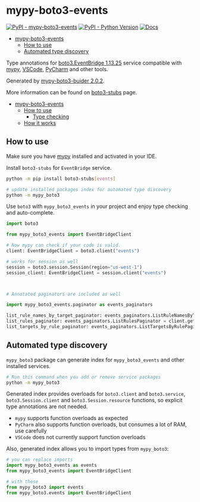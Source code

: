 # mypy-boto3-events

[![PyPI - mypy-boto3-events](https://img.shields.io/pypi/v/mypy-boto3-events.svg?color=blue)](https://pypi.org/project/mypy-boto3-events)
[![PyPI - Python Version](https://img.shields.io/pypi/pyversions/mypy-boto3-events.svg?color=blue)](https://pypi.org/project/mypy-boto3-events)
[![Docs](https://img.shields.io/readthedocs/mypy-boto3-builder.svg?color=blue)](https://mypy-boto3-builder.readthedocs.io/)

- [mypy-boto3-events](#mypy-boto3-events)
  - [How to use](#how-to-use)
  - [Automated type discovery](#automated-type-discovery)


Type annotations for
[boto3.EventBridge 1.13.25](https://boto3.amazonaws.com/v1/documentation/api/1.13.25/reference/services/events.html#EventBridge) service
compatible with [mypy](https://github.com/python/mypy), [VSCode](https://code.visualstudio.com/),
[PyCharm](https://www.jetbrains.com/pycharm/) and other tools.

Generated by [mypy-boto3-buider 2.0.2](https://github.com/vemel/mypy_boto3_builder).

More information can be found on [boto3-stubs](https://pypi.org/project/boto3-stubs/) page.

- [mypy-boto3-events](#mypy-boto3-events)
  - [How to use](#how-to-use)
    - [Type checking](#type-checking)
  - [How it works](#how-it-works)

## How to use

Make sure you have [mypy](https://github.com/python/mypy) installed and activated in your IDE.

Install `boto3-stubs` for `EventBridge` service.

```bash
python -m pip install boto3-stubs[events]

# update installed packages index for automated type discovery
python -m mypy_boto3
```

Use `boto3` with `mypy_boto3_events` in your project and enjoy type checking and auto-complete.

```python
import boto3

from mypy_boto3_events import EventBridgeClient

# Now mypy can check if your code is valid.
client: EventBridgeClient = boto3.client("events")

# works for session as well
session = boto3.session.Session(region="us-west-1")
session_client: EventBridgeClient = session.client("events")



# Annotated paginators are included as well

import mypy_boto3_events.paginator as events_paginators

list_rule_names_by_target_paginator: events_paginators.ListRuleNamesByTargetPaginator = client.get_paginator("list_rule_names_by_target")
list_rules_paginator: events_paginators.ListRulesPaginator = client.get_paginator("list_rules")
list_targets_by_rule_paginator: events_paginators.ListTargetsByRulePaginator = client.get_paginator("list_targets_by_rule")
```

## Automated type discovery

`mypy_boto3` package can generate index for `mypy_boto3_events` and other installed services.

```bash
# Run this command when you add or remove service packages
python -m mypy_boto3
```

Generated index provides overloads for `boto3.client` and `boto3.service`,
`boto3.Session.client` and `boto3.Session.resource` functions,
so explicit type annotations are not needed.

- `mypy` supports function overloads as expected
- `PyCharm` also supports function overloads, but consumes a lot of RAM, use carefully
- `VSCode` does not currently support function overloads

Also, generated index allows you to import types from `mypy_boto3`:

```python
# you can replace imports
import mypy_boto3_events as events
from mypy_boto3_events import EventBridgeClient

# with these
from mypy_boto3 import events
from mypy_boto3.events import EventBridgeClient
```